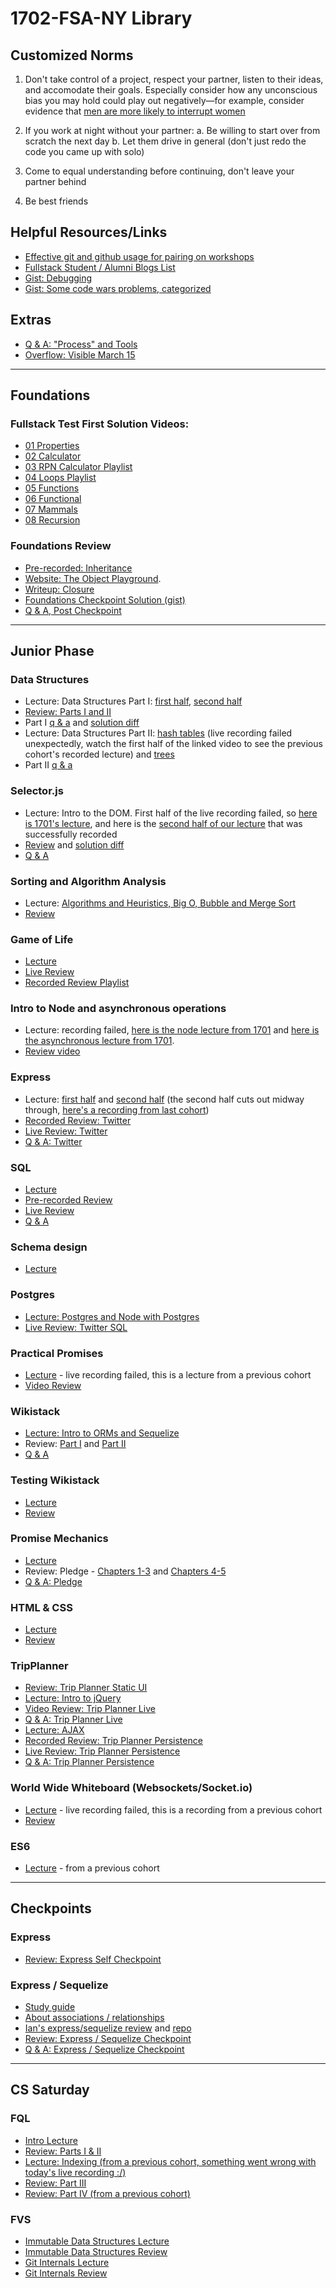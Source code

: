 # 1702-FSA-NY Library

## Customized Norms

1. Don't take control of a project, respect your partner, listen to their ideas, and accomodate their goals. Especially consider how any unconscious bias you may hold could play out negatively—for example, consider evidence that [men are more likely to interrupt women](http://www.slate.com/blogs/lexicon_valley/2014/07/23/study_men_interrupt_women_more_in_tech_workplaces_but_high_ranking_women.html)

2. If you work at night without your partner:
  a. Be willing to start over from scratch the next day
  b. Let them drive in general (don't just redo the code you came up with solo)

3. Come to equal understanding before continuing, don't leave your partner behind

4. Be best friends

## Helpful Resources/Links

- [Effective git and github usage for pairing on workshops](https://gist.github.com/omriBernstein/4fd2c21be8416d5e5a69aabc6fa94b82)
- [Fullstack Student / Alumni Blogs List](https://github.com/FullstackAcademy/student-blogs)
- [Gist: Debugging](https://gist.github.com/glebec/8a0d06e54a4b3f95a33392f948e97b6a)
- [Gist: Some code wars problems, categorized](https://gist.github.com/joedotjs/7614f84264bf20e49d39)

## Extras

- [Q & A: "Process" and Tools](https://youtu.be/-8K8IW0yMvE)
- [Overflow: Visible March 15](https://youtu.be/OGSwhOQgvQQ)

---

## Foundations

### Fullstack Test First Solution Videos:

- [01 Properties](https://www.youtube.com/watch?v=YDoRg2topuA)
- [02 Calculator](https://www.youtube.com/watch?v=komtSeCkzCA)
- [03 RPN Calculator Playlist](https://www.youtube.com/playlist?list=PLx0iOsdUOUmnfk2sgE6qjfmAk6vbQVcNG)
- [04 Loops Playlist](https://www.youtube.com/watch?v=66bl0bvyH2M&list=PLx0iOsdUOUmmHlW6T7IPy8uyiSgZp9R-E)
- [05 Functions](https://www.youtube.com/watch?v=oAHIBcmFUsg)
- [06 Functional](https://www.youtube.com/watch?v=fbf7aLX9dx4)
- [07 Mammals](https://www.youtube.com/playlist?list=PLx0iOsdUOUmkJGuH7-4KJ6dToxFJzgVFh)
- [08 Recursion](https://www.youtube.com/playlist?list=PLx0iOsdUOUmmrCVtFYTSvFgytB34qWT8a)

### Foundations Review

- [Pre-recorded: Inheritance](https://www.youtube.com/watch?v=uMDqU_CiuN0)
- [Website: The Object Playground](http://www.objectplayground.com/).
- [Writeup: Closure](https://gist.github.com/glebec/6934d2217470a9ef2339f5c28a4b1aff)
- [Foundations Checkpoint Solution (gist)](https://gist.github.com/ScottDalessandro/a95f6c6cac4b8d735860d0a8e598e5bf)
- [Q & A, Post Checkpoint](https://youtu.be/9ZkFsxA_dyo)

---

## Junior Phase

### Data Structures

- Lecture: Data Structures Part I: [first half](https://youtu.be/7bIAutD29BE), [second half](https://youtu.be/E9HEFxcALNM)
- [Review: Parts I and II](https://www.youtube.com/watch?v=96J_nObHWe0)
- Part I [q & a](https://youtu.be/JHtq5czijz0) and [solution diff](https://github.com/FullstackAcademy/1702-FSA-NY-Library/commit/9eba3065eb02014062cf30183248b61645f0b8c6)
- Lecture: Data Structures Part II: [hash tables](https://youtu.be/fJC6U27QoFc) (live recording failed unexpectedly, watch the first half of the linked video to see the previous cohort's recorded lecture) and [trees](https://youtu.be/RJmViXfxbmw)
- Part II [q & a](https://youtu.be/s-OJZqnVw9Q)

### Selector.js

- Lecture: Intro to the DOM. First half of the live recording failed, so [here is 1701's lecture](https://www.youtube.com/watch?v=iXPuFAmTaNQ&feature=youtu.be), and here is the [second half of our lecture](https://youtu.be/qRva5rB9Ms0) that was successfully recorded
- [Review](https://www.youtube.com/watch?v=WhVEZPsOP4I) and [solution diff](https://github.com/FullstackAcademy/1702-FSA-NY-Library/commit/e1634c901ee4ca0f3c4df1ea406d813a04e1c05d)
- [Q & A](https://youtu.be/lxNE6q92pko)


### Sorting and Algorithm Analysis

- Lecture: [Algorithms and Heuristics, Big O, Bubble and Merge Sort](https://youtu.be/wUCxp-O5TdQ)
- [Review](https://www.youtube.com/watch?v=Dz0NkaBp-FM)

### Game of Life

- [Lecture](https://youtu.be/BOG9YCzlXgw)
- [Live Review](https://youtu.be/avTdwHtJvnQ)
- [Recorded Review Playlist](https://www.youtube.com/playlist?list=PLx0iOsdUOUmkK8UEShdJy3RntLZjNXoj9)

### Intro to Node and asynchronous operations

- Lecture: recording failed, [here is the node lecture from 1701](https://www.youtube.com/watch?v=pdcNepwem1M) and [here is the asynchronous lecture from 1701](https://www.youtube.com/watch?v=FfF1nYeV9lo&feature=youtu.be).
- [Review video](https://www.youtube.com/watch?v=v_lhkZ849jk)

### Express

- Lecture: [first half](https://youtu.be/0de-7-KIZLM) and [second half](https://youtu.be/hVeyu79wz0o) (the second half cuts out midway through, [here's a recording from last cohort]( https://youtu.be/SGQ5Qt9-ZOE))
- [Recorded Review: Twitter](https://youtu.be/0NvankAwgHU)
- [Live Review: Twitter](https://youtu.be/_66DUag9rl4)
- [Q & A: Twitter](https://youtu.be/vmdF6ITF7Nw)

### SQL

- [Lecture](https://youtu.be/jCw_oWG4awE)
- [Pre-recorded Review](https://www.youtube.com/watch?v=meRYC47giig)
- [Live Review](https://youtu.be/IlXOxCIG4MU)
- [Q & A](https://youtu.be/yEDv4_a3bno)

### Schema design

- [Lecture](https://youtu.be/pbJcAE2xHBE)

### Postgres

- [Lecture: Postgres and Node with Postgres](https://youtu.be/aJEaQIPp6F0)
- [Live Review: Twitter SQL](https://youtu.be/b_u9HgYkfsY)

### Practical Promises

* [Lecture](https://youtu.be/k4PJnyv0FOo) - live recording failed, this is a lecture from a previous cohort
* [Video Review](https://youtu.be/fm9WQN2Nqyw)

### Wikistack

- [Lecture: Intro to ORMs and Sequelize](https://youtu.be/SnQmnKQUz-k)
- Review: [Part I](https://www.youtube.com/watch?v=stTJmJ-uGtg) and [Part II](https://www.youtube.com/watch?v=7iPyaokenlg)
- [Q & A](https://youtu.be/KfTniwc8IeI)

### Testing Wikistack

- [Lecture](https://youtu.be/AL0F7vhz7lM)
- [Review](https://youtu.be/eRCVQeG8WQ8)

### Promise Mechanics

- [Lecture](https://youtu.be/Qd1r140CtkQ)
- Review: Pledge - [Chapters 1-3](https://youtu.be/_v22vGzIS4w) and [Chapters 4-5](https://youtu.be/L1fX5nRjjfY)
- [Q & A: Pledge](https://youtu.be/En3Whbnsnzk)

### HTML & CSS

- [Lecture](https://youtu.be/vEx1tBDQZ94)
- [Review](https://youtu.be/3EwF4WR8dd8)

### TripPlanner

- [Review: Trip Planner Static UI](https://www.youtube.com/watch?v=AVv495nPzm4&feature=youtu.be)
- [Lecture: Intro to jQuery](https://youtu.be/RHiKd5GLe6E)
- [Video Review: Trip Planner Live](https://youtu.be/gajJ9BHLiKA)
- [Q & A: Trip Planner Live](https://youtu.be/2pSFDjd5z3k)
- [Lecture: AJAX](https://youtu.be/k1UnJPRbcKA)
- [Recorded Review: Trip Planner Persistence](https://youtu.be/DeFD0EuG4dY)
- [Live Review: Trip Planner Persistence](https://youtu.be/UqZNu3nCSks)
- [Q & A: Trip Planner Persistence](https://youtu.be/f0R0sdZVjl8)

### World Wide Whiteboard (Websockets/Socket.io)

* [Lecture](https://youtu.be/Hys6xzBvSXo) - live recording failed, this is a recording from a previous cohort
* [Review](https://www.youtube.com/watch?v=bSS9lzP8Si8)

### ES6

- [Lecture](https://youtu.be/_WxXZQvMepI) - from a previous cohort


---

## Checkpoints

### Express

- [Review: Express Self Checkpoint](https://www.youtube.com/watch?v=op6AcWbwwbE)

### Express / Sequelize

- [Study guide](https://gist.github.com/khumphrey/e525b7feced2d7acf1d041aca9b23168)
- [About associations / relationships](https://gist.github.com/joedotjs/4a57c5e2037fa15a25fe52131a21ae91)
- [Ian's express/sequelize review](https://www.youtube.com/playlist?list=PLkkKgQIx1wZYNoeJXVMAiUJn7BlYYKQwI) and [repo](https://github.com/ianmunrobot/1702-express-review)
- [Review: Express / Sequelize Checkpoint](https://youtu.be/MGk2tineSxc)
- [Q & A: Express / Sequelize Checkpoint](https://youtu.be/U0580hW7qck)

---

## CS Saturday

### FQL

- [Intro Lecture](https://youtu.be/ZLElov2WFCA)
- [Review: Parts I & II](https://youtu.be/kWmNUDIkwHs)
- [Lecture: Indexing (from a previous cohort, something went wrong with today's live recording :/)](https://youtu.be/L_yfGa53WU8)
- [Review: Part III](https://youtu.be/j21x5p2Yas4)
- [Review: Part IV (from a previous cohort)](https://youtu.be/la8lpWPTwxA?t=50m30s)

### FVS
- [Immutable Data Structures Lecture](https://youtu.be/1J9PFVgn0Bg)
- [Immutable Data Structures Review](https://youtu.be/zBnGh8oGlow)
- [Git Internals Lecture](https://youtu.be/RLlmSJwImeo)
- [Git Internals Review](https://youtu.be/uJmaTBSqUb0)
